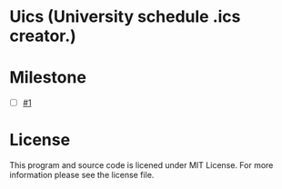# Uics (University schedule .ics creator.)

# Milestone

- [ ] [#1](https://github.com/ChayanonPitak/Uics/issues/1)

# License

This program and source code is licened under MIT License.
For more information please see the license file.
